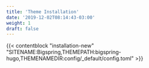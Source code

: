 ```yaml
---
title: 'Theme Installation'
date: '2019-12-02T08:14:43-03:00'
weight: 1
draft: false
---
```


{{< contentblock "installation-new" "SITENAME:Bigspring,THEMEPATH:bigspring-hugo,THEMENAMEDIR:config/_default/config.toml" >}}

